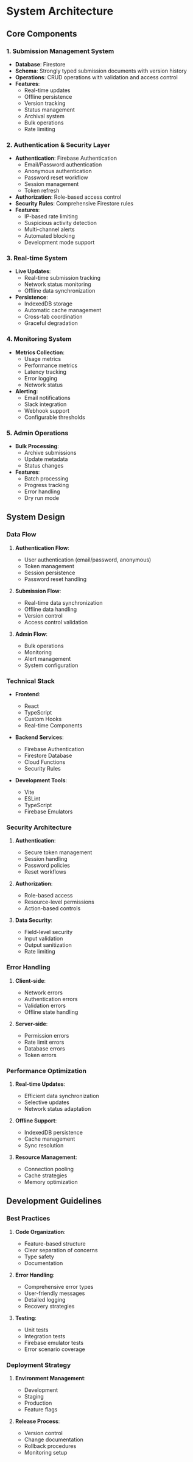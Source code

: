 # System Architecture

## Core Components

### 1. Submission Management System
- **Database**: Firestore
- **Schema**: Strongly typed submission documents with version history
- **Operations**: CRUD operations with validation and access control
- **Features**:
  - Real-time updates
  - Offline persistence
  - Version tracking
  - Status management
  - Archival system
  - Bulk operations
  - Rate limiting

### 2. Authentication & Security Layer
- **Authentication**: Firebase Authentication
  - Email/Password authentication
  - Anonymous authentication
  - Password reset workflow
  - Session management
  - Token refresh
- **Authorization**: Role-based access control
- **Security Rules**: Comprehensive Firestore rules
- **Features**:
  - IP-based rate limiting
  - Suspicious activity detection
  - Multi-channel alerts
  - Automated blocking
  - Development mode support

### 3. Real-time System
- **Live Updates**:
  - Real-time submission tracking
  - Network status monitoring
  - Offline data synchronization
- **Persistence**:
  - IndexedDB storage
  - Automatic cache management
  - Cross-tab coordination
  - Graceful degradation

### 4. Monitoring System
- **Metrics Collection**:
  - Usage metrics
  - Performance metrics
  - Latency tracking
  - Error logging
  - Network status
- **Alerting**:
  - Email notifications
  - Slack integration
  - Webhook support
  - Configurable thresholds

### 5. Admin Operations
- **Bulk Processing**:
  - Archive submissions
  - Update metadata
  - Status changes
- **Features**:
  - Batch processing
  - Progress tracking
  - Error handling
  - Dry run mode

## System Design

### Data Flow
1. **Authentication Flow**:
   - User authentication (email/password, anonymous)
   - Token management
   - Session persistence
   - Password reset handling

2. **Submission Flow**:
   - Real-time data synchronization
   - Offline data handling
   - Version control
   - Access control validation

3. **Admin Flow**:
   - Bulk operations
   - Monitoring
   - Alert management
   - System configuration

### Technical Stack
- **Frontend**:
  - React
  - TypeScript
  - Custom Hooks
  - Real-time Components

- **Backend Services**:
  - Firebase Authentication
  - Firestore Database
  - Cloud Functions
  - Security Rules

- **Development Tools**:
  - Vite
  - ESLint
  - TypeScript
  - Firebase Emulators

### Security Architecture
1. **Authentication**:
   - Secure token management
   - Session handling
   - Password policies
   - Reset workflows

2. **Authorization**:
   - Role-based access
   - Resource-level permissions
   - Action-based controls

3. **Data Security**:
   - Field-level security
   - Input validation
   - Output sanitization
   - Rate limiting

### Error Handling
1. **Client-side**:
   - Network errors
   - Authentication errors
   - Validation errors
   - Offline state handling

2. **Server-side**:
   - Permission errors
   - Rate limit errors
   - Database errors
   - Token errors

### Performance Optimization
1. **Real-time Updates**:
   - Efficient data synchronization
   - Selective updates
   - Network status adaptation

2. **Offline Support**:
   - IndexedDB persistence
   - Cache management
   - Sync resolution

3. **Resource Management**:
   - Connection pooling
   - Cache strategies
   - Memory optimization

## Development Guidelines

### Best Practices
1. **Code Organization**:
   - Feature-based structure
   - Clear separation of concerns
   - Type safety
   - Documentation

2. **Error Handling**:
   - Comprehensive error types
   - User-friendly messages
   - Detailed logging
   - Recovery strategies

3. **Testing**:
   - Unit tests
   - Integration tests
   - Firebase emulator tests
   - Error scenario coverage

### Deployment Strategy
1. **Environment Management**:
   - Development
   - Staging
   - Production
   - Feature flags

2. **Release Process**:
   - Version control
   - Change documentation
   - Rollback procedures
   - Monitoring setup